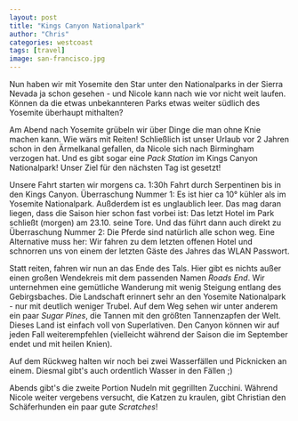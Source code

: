 ```yaml
---
layout: post
title: "Kings Canyon Nationalpark"
author: "Chris"
categories: westcoast
tags: [travel]
image: san-francisco.jpg
---
```

Nun haben wir mit Yosemite den Star unter den Nationalparks in der Sierra Nevada ja schon gesehen - und Nicole kann nach wie vor nicht weit laufen. Können da die etwas unbekannteren Parks etwas weiter südlich des Yosemite überhaupt mithalten?

Am Abend nach Yosemite grübeln wir über Dinge die man ohne Knie machen kann. Wie wärs mit Reiten! Schließlich ist unser Urlaub vor 2 Jahren schon in den Ärmelkanal gefallen, da Nicole sich nach Birmingham verzogen hat. Und es gibt sogar eine *Pack Station* im Kings Canyon Nationalpark! Unser Ziel für den nächsten Tag ist gesetzt!

Unsere Fahrt starten wir morgens ca. 1:30h Fahrt durch Serpentinen bis in den Kings Canyon. Überraschung Nummer 1: Es ist hier ca 10° kühler als im Yosemite Nationalpark. Außderdem ist es unglaublich leer. Das mag daran liegen, dass die Saison hier schon fast vorbei ist: Das letzt Hotel im Park schließt (morgen) am 23.10. seine Tore. Und das führt dann auch direkt zu Überraschung Nummer 2: Die Pferde sind natürlich alle schon weg. Eine Alternative muss her: Wir fahren zu dem letzten offenen Hotel und schnorren uns von einem der letzten Gäste des Jahres das WLAN Passwort.

Statt reiten, fahren wir nun an das Ende des Tals. Hier gibt es nichts außer einen großen Wendekreis mit dem passenden Namen *Roads End*. Wir unternehmen eine gemütliche Wanderung mit wenig Steigung entlang des Gebirgsbaches. Die Landschaft erinnert sehr an den Yosemite Nationalpark - nur mit deutlich weniger Trubel. Auf dem Weg sehen wir unter anderem ein paar *Sugar Pines*, die Tannen mit den größten Tannenzapfen der Welt. Dieses Land ist einfach voll von Superlativen.
Den Canyon können wir auf jeden Fall weiterempfehlen (vielleicht während der Saison die im September endet und mit heilen Knien).

Auf dem Rückweg halten wir noch bei zwei Wasserfällen und Picknicken an einem. Diesmal gibt's auch ordentlich Wasser in den Fällen ;)

Abends gibt's die zweite Portion Nudeln mit gegrillten Zucchini. Während Nicole weiter vergebens versucht, die Katzen zu kraulen, gibt Christian den Schäferhunden ein paar gute *Scratches*!
